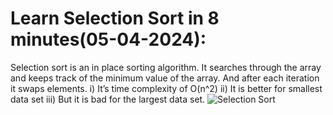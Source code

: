 # Learn Selection Sort in 8 minutes(05-04-2024):
Selection sort is an in place sorting algorithm. It searches through the array and keeps track of the minimum value of the array. And after each iteration it swaps elements.
i) It’s time complexity of O(n^2)
ii) It is better for smallest data set
iii) But it is bad for the largest data set.
![Selection Sort](https://media.geeksforgeeks.org/wp-content/uploads/20240110164310/Selection-Sort-in-Java-660.png "Selection Sort")